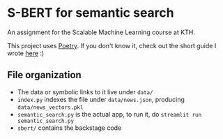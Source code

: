 # S-BERT for semantic search

An assignment for the Scalable Machine Learning course at KTH.

This project uses [Poetry](https://python-poetry.org/). If you don't know it, check out the short guide I wrote [here](https://github.com/malyvsen/instructions/blob/main/poetry.md) :)

## File organization

- The data or symbolic links to it live under `data/`
- `index.py` indexes the file under `data/news.json`, producing `data/news_vectors.pkl`
- `semantic_search.py` is the actual app, to run it, do `streamlit run semantic_search.py`
- `sbert/` contains the backstage code
